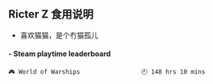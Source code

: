 ## Ricter Z 食用说明
- 喜欢猫猫，是个冇猫孤儿

<!-- steam-box start -->
#### - Steam playtime leaderboard
```text
🎮 World of Warships                 🕘 148 hrs 10 mins
```
<!-- Powered by https://github.com/YouEclipse/steam-box . -->
<!-- steam-box end -->
